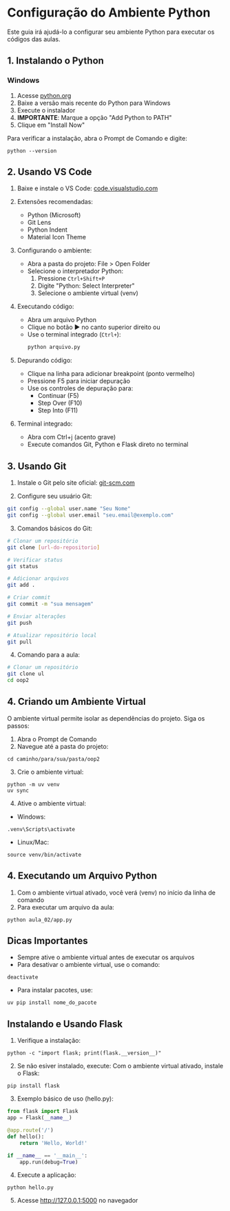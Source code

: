 # Configuração do Ambiente Python

Este guia irá ajudá-lo a configurar seu ambiente Python para executar os códigos das aulas.

## 1. Instalando o Python

### Windows
1. Acesse [python.org](https://www.python.org/downloads/)
2. Baixe a versão mais recente do Python para Windows
3. Execute o instalador
4. **IMPORTANTE**: Marque a opção "Add Python to PATH"
5. Clique em "Install Now"

Para verificar a instalação, abra o Prompt de Comando e digite:
```
python --version
```

## 2. Usando VS Code

1. Baixe e instale o VS Code: [code.visualstudio.com](https://code.visualstudio.com/)

2. Extensões recomendadas:
   - Python (Microsoft)
   - Git Lens
   - Python Indent
   - Material Icon Theme

3. Configurando o ambiente:
   - Abra a pasta do projeto: File > Open Folder
   - Selecione o interpretador Python: 
     1. Pressione `Ctrl+Shift+P`
     2. Digite "Python: Select Interpreter"
     3. Selecione o ambiente virtual (venv)

4. Executando código:
   - Abra um arquivo Python
   - Clique no botão ▶️ no canto superior direito ou
   - Use o terminal integrado (`Ctrl+`):
     ```bash
     python arquivo.py
     ```

5. Depurando código:
   - Clique na linha para adicionar breakpoint (ponto vermelho)
   - Pressione F5 para iniciar depuração
   - Use os controles de depuração para:
     - Continuar (F5)
     - Step Over (F10)
     - Step Into (F11)

6. Terminal integrado:
   - Abra com Ctrl+j (acento grave)
   - Execute comandos Git, Python e Flask direto no terminal

## 3. Usando Git

1. Instale o Git pelo site oficial: [git-scm.com](https://git-scm.com/downloads)

2. Configure seu usuário Git:
```bash
git config --global user.name "Seu Nome"
git config --global user.email "seu.email@exemplo.com"
```

3. Comandos básicos do Git:
```bash
# Clonar um repositório
git clone [url-do-repositorio]

# Verificar status
git status

# Adicionar arquivos
git add .

# Criar commit
git commit -m "sua mensagem"

# Enviar alterações
git push

# Atualizar repositório local
git pull
```

4. Comando para a aula:
```bash
# Clonar um repositório
git clone ul
cd oop2
```


## 4. Criando um Ambiente Virtual

O ambiente virtual permite isolar as dependências do projeto. Siga os passos:

1. Abra o Prompt de Comando
2. Navegue até a pasta do projeto:
```
cd caminho/para/sua/pasta/oop2
```

3. Crie o ambiente virtual:
```
python -m uv venv
uv sync
```

4. Ative o ambiente virtual:
- Windows:
```
.venv\Scripts\activate
```
- Linux/Mac:
```
source venv/bin/activate
```

## 4. Executando um Arquivo Python

1. Com o ambiente virtual ativado, você verá (venv) no início da linha de comando
2. Para executar um arquivo da aula:
```
python aula_02/app.py
```

## Dicas Importantes

- Sempre ative o ambiente virtual antes de executar os arquivos
- Para desativar o ambiente virtual, use o comando:
```
deactivate
```
- Para instalar pacotes, use:
```
uv pip install nome_do_pacote
```

## Instalando e Usando Flask

1. Verifique a instalação:
```
python -c "import flask; print(flask.__version__)"
```

2. Se não esiver instalado, execute:
Com o ambiente virtual ativado, instale o Flask:
```
pip install flask
```

3. Exemplo básico de uso (hello.py):
```python
from flask import Flask
app = Flask(__name__)

@app.route('/')
def hello():
    return 'Hello, World!'

if __name__ == '__main__':
    app.run(debug=True)
```

4. Execute a aplicação:
```
python hello.py
```

5. Acesse http://127.0.0.1:5000 no navegador

